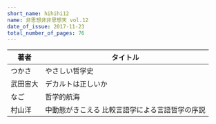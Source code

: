 ```yaml
---
short_name: hihihi12
name: 非思想非非思想天 vol.12
date_of_issue: 2017-11-23
total_number_of_pages: 76
---
```


| 著者     | タイトル                                        | 
| -------- | ----------------------------------------------- | 
| つかさ   | やさしい哲学史                                  | 
| 武田宙大 | デカルトは正しいか                              | 
| なご     | 哲学的航海                                      | 
| 村山洋   | 中動態がきこえる 比較言語学による言語哲学の序説 | 